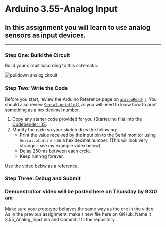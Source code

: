 # Arduino 3.55-Analog Input
## In this assignment you will learn to use analog sensors as input devices.  

---

### Step One: Build the Circuit

Build your circuit according to this schematic:

![pulldown analog circuit](https://github.com/WHS-Robotics-Classes/3.55-Analog_Input/blob/main/Analog_Circuit.PNG?raw=true)

### Step Two: Write the Code

Before you start, review the Arduino Reference page on [`analogRead()`](https://www.arduino.cc/reference/en/language/functions/analog-io/analogread/).  You should also review [`Serial.println()`](https://www.arduino.cc/reference/en/language/functions/communication/serial/println/) as you will need to know how to print something as a hexidecimal number.

1. Copy any starter code provided for you (Starter.ino file) into the [Codebender IDE](https://edu.codebender.cc/class/1ajtp).
2. Modify the code so your sketch does the following:
    - Print the value received by the input pin to the Serial monitor using `Serial.ptintln()` as a hexidecimal number.  (This will look very strange - see my example video below)
    - Delay 250 ms between each cycle.
    - Keep running forever.

Use the video below as a reference.

### Step Three: Debug and Submit

### Demonstration video will be posted here on Thursday by 9:00 am

Make sure your prototype behaves the same way as the one in the video. As in the previous assignment, make a new file here on GitHub. Name it 3.55_Analog_Input.ino and Commit it to the repository.
